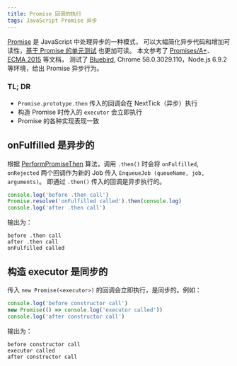 ```yaml
---
title: Promise 回调的执行
tags: JavaScript Promise 异步
---
```


[Promise](/2016/08/10/promise.html) 是 JavaScript 中处理异步的一种模式，
可以大幅简化异步代码和增加可读性，[基于 Promise 的单元测试][promise-test] 也更加可读。
本文参考了 [Promises/A+][promise-aplus]、[ECMA 2015][promise-es6] 等文档，
测试了 [Bluebird][bb], Chrome 58.0.3029.110，Node.js 6.9.2 等环境，给出 Promise 异步行为。

### TL; DR

* `Promise.prototype.then` 传入的回调会在 NextTick（异步）执行
* 构造 Promise 时传入的 `executor` 会立即执行
* Promise 的各种实现表现一致

<!--more-->

## onFulfilled 是异步的

根据 [PerformPromiseThen][PerformPromiseThen] 算法，调用 `.then()` 时会将 `onFulfilled`, `onRejected` 两个回调作为新的 Job 传入 `EnqueueJob (queueName, job, arguments)`。
即通过 `.then()` 传入的回调是异步执行的。

```javascript
console.log('before .then call')
Promise.resolve('onFulfilled called').then(console.log)
console.log('after .then call')
```

输出为：

```
before .then call
after .then call
onFulfilled called
```

## 构造 executor 是同步的

传入 `new Promise(<executor>)` 的回调会立即执行，是同步的。例如：

```javascript
console.log('before constructor call')
new Promise(() => console.log('executor called'))
console.log('after constructor call')
```

输出为：

```
before constructor call
executor called
after constructor call
```

[promise-aplus]: https://promisesaplus.com/
[promise-es6]: http://www.ecma-international.org/ecma-262/6.0/#sec-promise-objects
[promise-test]: /2016/07/12/async-test-with-chai-as-promised.html
[bb]: http://bluebirdjs.com/docs/getting-started.html
[PerformPromiseThen]: http://www.ecma-international.org/ecma-262/6.0/#sec-performpromisethen
